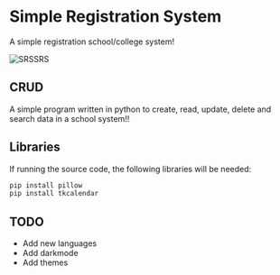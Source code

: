 
# Simple Registration System

A simple registration school/college system!


![SRSSRS](https://github.com/HenryNascimentoSilva/Registro/assets/115803233/c682cd9d-a613-4be1-822d-d7b6da5d0835)



## CRUD

A simple program written in python to create, read, update, delete and search data in a school system!!




## Libraries

If running the source code, the following libraries will be needed:

```bash
pip install pillow
pip install tkcalendar
```

## TODO
- Add new languages
- Add darkmode
- Add themes
    

